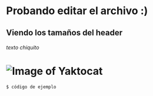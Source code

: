 # Probando editar el archivo :)
## Viendo los tamaños del header
###### texto chiquito
# ![Image of Yaktocat](https://octodex.github.com/images/yaktocat.png)
```
$ código de ejemplo
```

